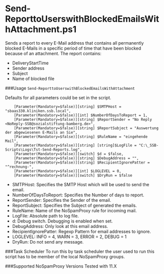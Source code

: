 # Send-ReporttoUserswithBlockedEmailsWithAttachment.ps1
Sends a report to every E-Mail address that contains all permanently blocked E-Mails in a specific period of time that have been blocked because of an attachment. The report contains:
 - DeliveryStartTime
 - Sender address
 - Subject
 - Name of blocked file


###Usage
```Send-ReporttoUserswithBlockedEmailsWithAttachment```

Defaults for all parameters could be set in the script.
```
	[Parameter(Mandatory=$false)][string] $SMTPHost = "sbaas330.kliniken.ssb.local",
	[Parameter(Mandatory=$false)][int] $NumberOfDaysToReport = 1,
	[Parameter(Mandatory=$false)][string] $ReportSender = "No Reply <NoReply-SSB@sozialstiftung-bamberg.de>",
	[Parameter(Mandatory=$false)][string] $ReportSubject = "Auswertung der abgewiesenen E-Mails an Sie",
	[Parameter(Mandatory=$false)][string] $RuleName = "eingehende Mail",
	[Parameter(Mandatory=$false)][string] [string]$LogFile = "C:\_SSB-Scripts\Logs\Tst-Send-Reports.log",
    [Parameter(Mandatory=$false)][switch] $d = $false,
	[Parameter(Mandatory=$false)][string] $DebugAddress = "",
	[Parameter(Mandatory=$false)][string] $RecipientIgnorePatter = "^rechnung-",
    [Parameter(Mandatory=$false)][int] $LOGLEVEL = 0,
    [Parameter(Mandatory=$false)][switch] $DryRun = $false
```

- SMTPHost: Specifies the SMTP Host which will be used to send the email.
- NumberOfDaysToReport: Specifies the Number of days to report.
- ReportSender: Specifies the Sender of the email.
- ReportSubject: Specifies the Subject of generated the emails.
- RuleName: Name of the NoSpamProxy rule for incoming mail.
- LogFile: Absolute path to log file.
- d: Debug switch. Debugging is enabled when set.
- DebugAddress: Only look at this email address.
- RecipientIgnorePatter: Regexp Pattern for email addresses to ignore.
- LOGLEVEL: INFO = 4, WARN = 3, ERROR = 2, DEBUG = 1
- DryRun: Do not send any message.

###Task Scheduler
To run this by task scheduler the user used to run this script has to be member of the local NoSpamProxy groups.

###Supported NoSpamProxy Versions
Tested with 11.X

